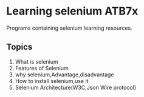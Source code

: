 # Learning selenium ATB7x

Programs containing selenium learning resources.

## Topics

1. What is selenium
2. Features of Selenium
3. why selenium,Advantage,disadvantage
4. How to install selenium,use it
5. Selenium Architecture(W3C,Json Wire protocol)